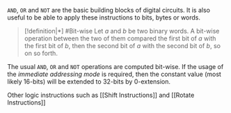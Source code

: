 `AND`, `OR` and `NOT` are the basic building blocks of digital circuits. It is also useful to be able to apply these instructions to bits, bytes or words. 

>[!definition|*] #Bit-wise 
>Let $a$ and $b$ be two binary words. A bit-wise operation between the two of them compared the first bit of $a$ with the first bit of $b$, then the second bit of $a$ with the second bit of $b$, so on so forth. 

The usual `AND`, `OR` and `NOT` operations are computed bit-wise. If the usage of the *immediate addressing mode* is required, then the constant value (most likely $16$-bits) will be extended to $32$-bits by $0$-extension. 

Other logic instructions such as [[Shift Instructions]] and [[Rotate Instructions]]